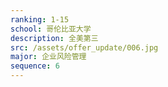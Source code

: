 ```yaml
---
ranking: 1-15
school: 哥伦比亚大学
description: 全美第三
src: /assets/offer_update/006.jpg
major: 企业风险管理
sequence: 6
---
```

